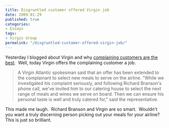 ```yaml
---
title: Disgruntled customer offered Virgin job
date: 2009-01-29
published: true
categories:
- Essays
tags:
- Virgin Group
permalink: "/disgruntled-customer-offered-virgin-job/"
---
```

Yesterday I blogged about Virgin and why [complaining customers are the best](/complaining-customers/).  Well, today Virgin offers the complaining customer a job.

>A Virgin Atlantic spokesman said that an offer has been extended to the complainant to select new meals to serve on the airline.
"While we investigated his complaint seriously, and following Richard Branson's phone call, we've invited him to our catering house to select the next range of meals and wines we serve on board. Then we can ensure his personal taste is well and truly catered for," said the representative.

This made me laugh.  Richard Branson and Virgin are so smart.  Wouldn't you want a truly discerning person picking out your meals for your airline?  This is just so brilliant.